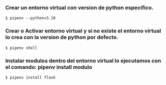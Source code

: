 ### Crear un entorno virtual con version de python especifico.

    $ pipenv --python=3.10

### Crear o Activar entorno virtual y si no existe el entorno virtual lo crea con la version de python por defecto.

    $ pipenv shell

### Instalar modulos dentro del entorno virtual lo ejecutamos con el comando:  pipenv install modulo

    $ pipenv install flask
